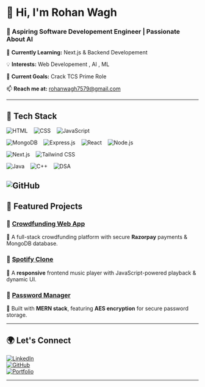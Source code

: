 # 👋 Hi, I'm Rohan Wagh 
### 🚀 Aspiring Software Developement Engineer | Passionate About AI 

🌱 **Currently Learning:** Next.js & Backend Developement 


💡 **Interests:** Web Developement , AI , ML   


🎯 **Current Goals:** Crack TCS Prime Role  


📫 **Reach me at:** rohanwagh7579@gmail.com  



---

## 🔧 Tech Stack  
![HTML](https://img.shields.io/badge/HTML5-E34F26?style=for-the-badge&logo=html5&logoColor=white)&nbsp;&nbsp;&nbsp;
![CSS](https://img.shields.io/badge/CSS3-1572B6?style=for-the-badge&logo=css3&logoColor=white)&nbsp;&nbsp;&nbsp;
![JavaScript](https://img.shields.io/badge/JavaScript-F7DF1E?style=for-the-badge&logo=javascript&logoColor=black) 

![MongoDB](https://img.shields.io/badge/MongoDB-4EA94B?style=for-the-badge&logo=mongodb&logoColor=white)&nbsp;&nbsp;&nbsp; 
![Express.js](https://img.shields.io/badge/Express.js-404D59?style=for-the-badge)&nbsp;&nbsp;&nbsp; 
![React](https://img.shields.io/badge/React-20232A?style=for-the-badge&logo=react&logoColor=61DAFB)&nbsp;&nbsp;&nbsp;
![Node.js](https://img.shields.io/badge/Node.js-43853D?style=for-the-badge&logo=node.js&logoColor=white)&nbsp;&nbsp;&nbsp;  

![Next.js](https://img.shields.io/badge/Next.js-000000?style=for-the-badge&logo=nextdotjs&logoColor=white)&nbsp;&nbsp;&nbsp;
![Tailwind CSS](https://img.shields.io/badge/Tailwind%20CSS-38B2AC?style=for-the-badge&logo=tailwind-css&logoColor=white)&nbsp;&nbsp;&nbsp; 

![Java](https://img.shields.io/badge/Java-ED8B00?style=for-the-badge&logo=openjdk&logoColor=white)&nbsp;&nbsp;&nbsp;
![C++](https://img.shields.io/badge/C++-00599C?style=for-the-badge&logo=cplusplus&logoColor=white)&nbsp;&nbsp;&nbsp;
![DSA](https://img.shields.io/badge/DSA-black?style=for-the-badge)  

![GitHub](https://img.shields.io/badge/GitHub-100000?style=for-the-badge&logo=github&logoColor=white)  
---
## 📌 Featured Projects  

### 🚀 [Crowdfunding Web App](<GitHub Repo Link>)  
🔹 A full-stack crowdfunding platform with secure **Razorpay** payments & MongoDB database.  

### 🎵 [Spotify Clone](<GitHub Repo Link>)  
🔹 A **responsive** frontend music player with JavaScript-powered playback & dynamic UI.  

### 🔐 [Password Manager](<GitHub Repo Link>)  
🔹 Built with **MERN stack**, featuring **AES encryption** for secure password storage.  

---



## 🌍 Let's Connect  
[![LinkedIn](https://img.shields.io/badge/LinkedIn-0A66C2?style=for-the-badge&logo=linkedin&logoColor=white)](<Your LinkedIn Link>)  
[![GitHub](https://img.shields.io/badge/GitHub-181717?style=for-the-badge&logo=github&logoColor=white)](https://github.com/<YourGitHubUsername>)  
[![Portfolio](https://img.shields.io/badge/Portfolio-00A676?style=for-the-badge&logo=website&logoColor=white)](<Your Portfolio Link>)  

---

